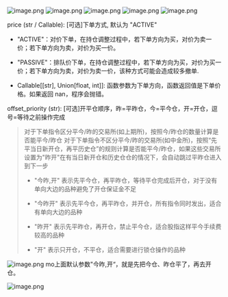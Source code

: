 ![image.png](https://gitee.com/hxc8/images10/raw/master/img/202411291737277.png)
![image.png](https://gitee.com/hxc8/images10/raw/master/img/202411291738974.png)
![image.png](https://gitee.com/hxc8/images10/raw/master/img/202411291739128.png)
![image.png](https://gitee.com/hxc8/images10/raw/master/img/202411291741733.png)
![image.png](https://gitee.com/hxc8/images10/raw/master/img/202411291743145.png)

price (str / Callable): [可选]下单方式, 默认为 "ACTIVE"

- "ACTIVE"：对价下单，在持仓调整过程中，若下单方向为买，对价为卖一价；若下单方向为卖，对价为买一价。
    
- "PASSIVE"：排队价下单，在持仓调整过程中，若下单方向为买，对价为买一价；若下单方向为卖，对价为卖一价，该种方式可能会造成较多撤单.
    
- Callable[[str], Union[float, int]]: 函数参数为下单方向，函数返回值是下单价格。如果返回 nan，程序会抛错。
    

offset_priority (str): [可选]开平仓顺序，昨=平昨仓，今=平今仓，开=开仓，逗号=等待之前操作完成

> 对于下单指令区分平今/昨的交易所(如上期所)，按照今/昨仓的数量计算是否能平今/昨仓 对于下单指令不区分平今/昨的交易所(如中金所)，按照“先平当日新开仓，再平历史仓”的规则计算是否能平今/昨仓，如果这些交易所设置为"昨开"在有当日新开仓和历史仓仓的情况下，会自动跳过平昨仓进入到下一步
> 
> - "今昨,开" 表示先平今仓，再平昨仓，等待平仓完成后开仓，对于没有单向大边的品种避免了开仓保证金不足
>     
> - "今昨开" 表示先平今仓，再平昨仓，并开仓，所有指令同时发出，适合有单向大边的品种
>     
> - "昨开" 表示先平昨仓，再开仓，禁止平今仓，适合股指这样平今手续费较高的品种
>     
> - "开" 表示只开仓，不平仓，适合需要进行锁仓操作的品种







![image.png](https://gitee.com/hxc8/images10/raw/master/img/202411291744369.png)
mo上面默认参数"今昨,开“，就是先把今仓、昨仓平了，再去开仓。

![image.png](https://gitee.com/hxc8/images10/raw/master/img/202411291751844.png)
